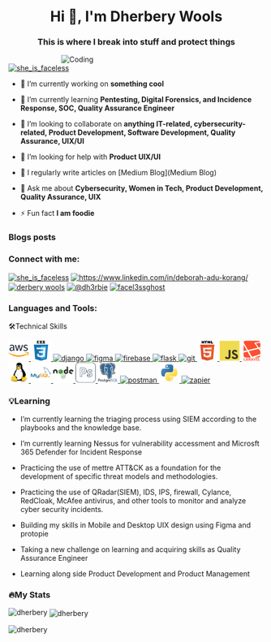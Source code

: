 
<h1 align="center">Hi 👋, I'm Dherbery Wools</h1>
<h3 align="center">This is where I break into stuff and protect things</h3>
<img align="right" alt="Coding" width="400" src="https://miro.medium.com/v2/resize:fit:828/format:webp/1*VFYWXlag5Sxqgpq7EHJ7CA.gif">


<p align="left"> <a href="https://twitter.com/she_is_faceless" target="blank"><img src="https://img.shields.io/twitter/follow/she_is_faceless?logo=twitter&style=for-the-badge" alt="she_is_faceless" /></a> </p>

- 🔭 I’m currently working on **something cool**

- 🌱 I’m currently learning **Pentesting, Digital Forensics, and Incidence Response, SOC, Quality Assurance Engineer**

- 👯 I’m looking to collaborate on **anything IT-related, cybersecurity-related, Product Development, Software Development, Quality Assurance, UIX/UI**

- 🤝 I’m looking for help with **Product UIX/UI**

- 📝 I regularly write articles on [Medium Blog](Medium Blog)

- 💬 Ask me about **Cybersecurity, Women in Tech, Product Development, Quality Assurance, UIX**

- ⚡ Fun fact **I am foodie**

### Blogs posts
<!-- BLOG-POST-LIST:START -->
<!-- BLOG-POST-LIST:END -->

<h3 align="left">Connect with me:</h3>

<p align="left">
<a href="https://twitter.com/she_is_faceless" target="blank"><img align="center" src="https://raw.githubusercontent.com/rahuldkjain/github-profile-readme-generator/master/src/images/icons/Social/twitter.svg" alt="she_is_faceless" height="30" width="40" /></a>
<a href="https://linkedin.com/in/https://www.linkedin.com/in/deborah-adu-korang/" target="blank"><img align="center" src="https://raw.githubusercontent.com/rahuldkjain/github-profile-readme-generator/master/src/images/icons/Social/linked-in-alt.svg" alt="https://www.linkedin.com/in/deborah-adu-korang/" height="30" width="40" /></a>
<a href="https://fb.com/derbery wools" target="blank"><img align="center" src="https://raw.githubusercontent.com/rahuldkjain/github-profile-readme-generator/master/src/images/icons/Social/facebook.svg" alt="derbery wools" height="30" width="40" /></a>
<a href="https://medium.com/@dh3rbie" target="blank"><img align="center" src="https://raw.githubusercontent.com/rahuldkjain/github-profile-readme-generator/master/src/images/icons/Social/medium.svg" alt="@dh3rbie" height="30" width="40" /></a>
<a href="https://discord.gg/facel3ssghost" target="blank"><img align="center" src="https://raw.githubusercontent.com/rahuldkjain/github-profile-readme-generator/master/src/images/icons/Social/discord.svg" alt="facel3ssghost" height="30" width="40" /></a>
</p>


<h3 align="left">Languages and Tools:</h3>

🛠️Technical Skills
<p align="left"> <a href="https://aws.amazon.com" target="_blank" rel="noreferrer"> <img src="https://raw.githubusercontent.com/devicons/devicon/master/icons/amazonwebservices/amazonwebservices-original-wordmark.svg" alt="aws" width="40" height="40"/> </a> <a href="https://www.w3schools.com/css/" target="_blank" rel="noreferrer"> <img src="https://raw.githubusercontent.com/devicons/devicon/master/icons/css3/css3-original-wordmark.svg" alt="css3" width="40" height="40"/> </a> <a href="https://www.djangoproject.com/" target="_blank" rel="noreferrer"> <img src="https://cdn.worldvectorlogo.com/logos/django.svg" alt="django" width="40" height="40"/> </a> <a href="https://www.figma.com/" target="_blank" rel="noreferrer"> <img src="https://www.vectorlogo.zone/logos/figma/figma-icon.svg" alt="figma" width="40" height="40"/> </a> <a href="https://firebase.google.com/" target="_blank" rel="noreferrer"> <img src="https://www.vectorlogo.zone/logos/firebase/firebase-icon.svg" alt="firebase" width="40" height="40"/> </a> <a href="https://flask.palletsprojects.com/" target="_blank" rel="noreferrer"> <img src="https://www.vectorlogo.zone/logos/pocoo_flask/pocoo_flask-icon.svg" alt="flask" width="40" height="40"/> </a> <a href="https://git-scm.com/" target="_blank" rel="noreferrer"> <img src="https://www.vectorlogo.zone/logos/git-scm/git-scm-icon.svg" alt="git" width="40" height="40"/> </a> <a href="https://www.w3.org/html/" target="_blank" rel="noreferrer"> <img src="https://raw.githubusercontent.com/devicons/devicon/master/icons/html5/html5-original-wordmark.svg" alt="html5" width="40" height="40"/> </a> <a href="https://developer.mozilla.org/en-US/docs/Web/JavaScript" target="_blank" rel="noreferrer"> <img src="https://raw.githubusercontent.com/devicons/devicon/master/icons/javascript/javascript-original.svg" alt="javascript" width="40" height="40"/> </a> <a href="https://laravel.com/" target="_blank" rel="noreferrer"> <img src="https://raw.githubusercontent.com/devicons/devicon/master/icons/laravel/laravel-plain-wordmark.svg" alt="laravel" width="40" height="40"/> </a> <a href="https://www.linux.org/" target="_blank" rel="noreferrer"> <img src="https://raw.githubusercontent.com/devicons/devicon/master/icons/linux/linux-original.svg" alt="linux" width="40" height="40"/> </a> <a href="https://www.mysql.com/" target="_blank" rel="noreferrer"> <img src="https://raw.githubusercontent.com/devicons/devicon/master/icons/mysql/mysql-original-wordmark.svg" alt="mysql" width="40" height="40"/> </a> <a href="https://nodejs.org" target="_blank" rel="noreferrer"> <img src="https://raw.githubusercontent.com/devicons/devicon/master/icons/nodejs/nodejs-original-wordmark.svg" alt="nodejs" width="40" height="40"/> </a> <a href="https://www.photoshop.com/en" target="_blank" rel="noreferrer"> <img src="https://raw.githubusercontent.com/devicons/devicon/master/icons/photoshop/photoshop-line.svg" alt="photoshop" width="40" height="40"/> </a> <a href="https://www.postgresql.org" target="_blank" rel="noreferrer"> <img src="https://raw.githubusercontent.com/devicons/devicon/master/icons/postgresql/postgresql-original-wordmark.svg" alt="postgresql" width="40" height="40"/> </a> <a href="https://postman.com" target="_blank" rel="noreferrer"> <img src="https://www.vectorlogo.zone/logos/getpostman/getpostman-icon.svg" alt="postman" width="40" height="40"/> </a> <a href="https://www.python.org" target="_blank" rel="noreferrer"> <img src="https://raw.githubusercontent.com/devicons/devicon/master/icons/python/python-original.svg" alt="python" width="40" height="40"/> </a>
<a href="https://zapier.com" target="_blank" rel="noreferrer"> <img src="https://www.vectorlogo.zone/logos/zapier/zapier-icon.svg" alt="zapier" width="40" height="40"/> </a></p>


<h3 align="left">💡Learning </h3>

- I’m currently learning the triaging process using SIEM according to the playbooks and the knowledge base.

- I’m currently learning Nessus for vulnerability accessment and Microsft 365 Defender for Incident Response

- Practicing the use of mettre ATT&CK as a foundation for the development of specific threat models and methodologies.

- Practicing the use of QRadar(SIEM), IDS, IPS, firewall, Cylance, RedCloak, McAfee antivirus, and other tools to monitor and analyze cyber security incidents.

- Building my skills in Mobile and Desktop UIX design using Figma and protopie

- Taking a new challenge on learning and acquiring skills as Quality Assurance Engineer

- Learning along side Product Development and Product Management


<h3 align="left">🔥My Stats </h3>

<p><img align="left" src="https://github-readme-stats.vercel.app/api/top-langs?username=dherbery&show_icons=true&locale=en&layout=compact" alt="dherbery" /></p>

<p>&nbsp;<img align="center" src="https://github-readme-stats.vercel.app/api?username=dherbery&show_icons=true&locale=en" alt="dherbery" /></p>

<p><img align="center" src="https://github-readme-streak-stats.herokuapp.com/?user=dherbery&" alt="dherbery" /></p>
